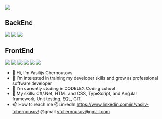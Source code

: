 ![](https://img.shields.io/badge/OS-Windows-informational?style=flat&logo=data:image/svg%2bxml;base64,<BASE64_DATA>)

BackEnd
-
![](https://img.shields.io/badge/Editor-VisualStudio-informational&color?style=flat&logo=data:image/svg%2bxml;base64,<BASE64_DATA>)
![](https://img.shields.io/badge/Code-C_Sharp-informational&color?style=flat&logo=data:image/svg%2bxml;base64,<BASE64_DATA>)
![](https://img.shields.io/badge/Framework-ASP.NET-informational&color?style=flat&logo=data:image/svg%2bxml;base64,<BASE64_DATA>)


FrontEnd
-
![](https://img.shields.io/badge/Editor-VStudio_Code-informational?style=flat&logo=data:image/svg%2bxml;base64,<BASE64_DATA>)
![](https://img.shields.io/badge/Code-HTML&CSS-informational?style=flat&logo=data:image/svg%2bxml;base64,<BASE64_DATA>)
![](https://img.shields.io/badge/Code-JavaScript-informational?style=flat&logo=data:image/svg%2bxml;base64,<BASE64_DATA>)
![](https://img.shields.io/badge/Code-TypeScript-informational?style=flat&logo=data:image/svg%2bxml;base64,<BASE64_DATA>)
![](https://img.shields.io/badge/Framework-Angular-informational?style=flat&logo=data:image/svg%2bxml;base64,<BASE64_DATA>)
![](https://img.shields.io/badge/open_source_toolkit-Bootstrap-informational?style=flat&logo=data:image/svg%2bxml;base64,<BASE64_DATA>)

- 👋 Hi, I’m Vasilijs Chernousovs
- 👀 I’m interested in training my developer skills and grow as professional software developer 
- 🌱 I'm currently studing in CODELEX Coding school
- 🌱 My skills: C#/.Net, HTML and CSS, TypeScript, and Angular framework, Unit testing, SQL, GIT. 
- 📫 How to reach me @LinkedIn https://www.linkedin.com/in/vasily-tchernousov/ @gmail vtchernousov@gmail.com

<!---
Chernousovs/Chernousovs is a ✨ special ✨ repository because its `README.md` (this file) appears on your GitHub profile.
You can click the Preview link to take a look at your changes.
--->
